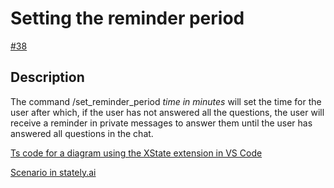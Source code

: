 # Setting the reminder period

[#38](https://github.com/team-work-tools/team-work-telegram-bot/issues/38)

## Description

The command /set_reminder_period *time in minutes* will set the time for the user after which, if the user has not answered all the questions, the user will receive a reminder in private messages to answer them until the user has answered all questions in the chat.

[Ts code for a diagram using the XState extension in VS Code](docs/configuration/snippets/snippet-000.ts)

[Scenario in stately.ai](https://stately.ai/registry/editor/174a9923-e2d5-4a73-a070-47062f7bc12f?mode=design&machineId=01a7501e-5b29-4352-a290-f54391f9b548)

